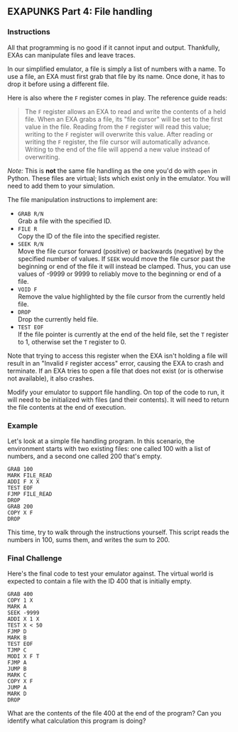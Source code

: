 ## EXAPUNKS Part 4: File handling

### Instructions

All that programming is no good if it cannot input and output. Thankfully, EXAs
can manipulate files and leave traces.

In our simplified emulator, a file is simply a list of numbers with a name.
To use a file, an EXA must first grab that file by its name. Once done, it has
to drop it before using a different file.

Here is also where the `F` register comes in play. The reference guide reads:

> The `F` register allows an EXA to read and write the contents of a held file.
> When an EXA grabs a file, its "file cursor" will be set to the first value in
> the file. Reading from the `F` register will read this value; writing to the
> `F` register will overwrite this value. After reading or writing the `F`
> register, the file cursor will automatically advance. Writing to the end of
> the file will append a new value instead of overwriting.

*Note:* This is **not** the same file handling as the one you'd do with `open`
in Python. These files are virtual; lists which exist only in the emulator.
You will need to add them to your simulation.

The file manipulation instructions to implement are:

* `GRAB R/N`  
  Grab a file with the specified ID.
* `FILE R`  
  Copy the ID of the file into the specified register.
* `SEEK R/N`  
  Move the file cursor forward (positive) or backwards (negative) by the
  specified number of values. If `SEEK` would move the file cursor past the beginning or end of the file
  it will instead be clamped. Thus, you can use values of -9999 or 9999 to
  reliably move to the beginning or end of a file.
* `VOID F`  
  Remove the value highlighted by the file cursor from the currently held file.
* `DROP`  
  Drop the currently held file.
* `TEST EOF`  
  If the file pointer is currently at the end of the held file, set the `T`
  register to 1, otherwise set the `T` register to 0. 

Note that trying to access this register when the EXA isn't holding a file will
result in an "Invalid `F` register access" error, causing the EXA to crash and
terminate. If an EXA tries to open a file that does not exist (or is otherwise
not available), it also crashes.

Modify your emulator to support file handling. On top of the code to run, it
will need to be initialized with files (and their contents). It will need to
return the file contents at the end of execution.

### Example

Let's look at a simple file handling program. In this scenario, the environment
starts with two existing files: one called 100 with a list of numbers, and a
second one called 200 that's empty.

    GRAB 100
    MARK FILE_READ
    ADDI F X X
    TEST EOF
    FJMP FILE_READ
    DROP
    GRAB 200
    COPY X F
    DROP

This time, try to walk through the instructions yourself. This script reads the
numbers in 100, sums them, and writes the sum to 200.

### Final Challenge

Here's the final code to test your emulator against. The virtual
world is expected to contain a file with the ID 400 that is initially empty.

    GRAB 400
    COPY 1 X
    MARK A
    SEEK -9999
    ADDI X 1 X
    TEST X < 50
    FJMP D
    MARK B
    TEST EOF
    TJMP C
    MODI X F T
    FJMP A
    JUMP B
    MARK C
    COPY X F
    JUMP A
    MARK D
    DROP

What are the contents of the file 400 at the end of the program? Can you
identify what calculation this program is doing?
